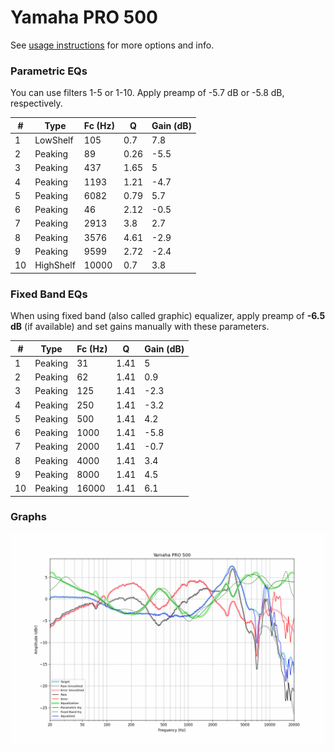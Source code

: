 # Yamaha PRO 500
See [usage instructions](https://github.com/jaakkopasanen/AutoEq#usage) for more options and info.

### Parametric EQs
You can use filters 1-5 or 1-10. Apply preamp of -5.7 dB or -5.8 dB, respectively.

|   # | Type      |   Fc (Hz) |    Q |   Gain (dB) |
|-----|-----------|-----------|------|-------------|
|   1 | LowShelf  |       105 | 0.7  |         7.8 |
|   2 | Peaking   |        89 | 0.26 |        -5.5 |
|   3 | Peaking   |       437 | 1.65 |         5   |
|   4 | Peaking   |      1193 | 1.21 |        -4.7 |
|   5 | Peaking   |      6082 | 0.79 |         5.7 |
|   6 | Peaking   |        46 | 2.12 |        -0.5 |
|   7 | Peaking   |      2913 | 3.8  |         2.7 |
|   8 | Peaking   |      3576 | 4.61 |        -2.9 |
|   9 | Peaking   |      9599 | 2.72 |        -2.4 |
|  10 | HighShelf |     10000 | 0.7  |         3.8 |

### Fixed Band EQs
When using fixed band (also called graphic) equalizer, apply preamp of **-6.5 dB** (if available) and set gains manually with these parameters.

|   # | Type    |   Fc (Hz) |    Q |   Gain (dB) |
|-----|---------|-----------|------|-------------|
|   1 | Peaking |        31 | 1.41 |         5   |
|   2 | Peaking |        62 | 1.41 |         0.9 |
|   3 | Peaking |       125 | 1.41 |        -2.3 |
|   4 | Peaking |       250 | 1.41 |        -3.2 |
|   5 | Peaking |       500 | 1.41 |         4.2 |
|   6 | Peaking |      1000 | 1.41 |        -5.8 |
|   7 | Peaking |      2000 | 1.41 |        -0.7 |
|   8 | Peaking |      4000 | 1.41 |         3.4 |
|   9 | Peaking |      8000 | 1.41 |         4.5 |
|  10 | Peaking |     16000 | 1.41 |         6.1 |

### Graphs
![](./Yamaha%20PRO%20500.png)
